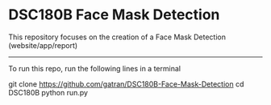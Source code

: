 # DSC180B Face Mask Detection

This repository focuses on the creation of a Face Mask Detection (website/app/report)

-----------------------------------------------------------------------------------------------------------------

To run this repo, run the following lines in a terminal

git clone https://github.com/gatran/DSC180B-Face-Mask-Detection
cd DSC180B
python run.py
